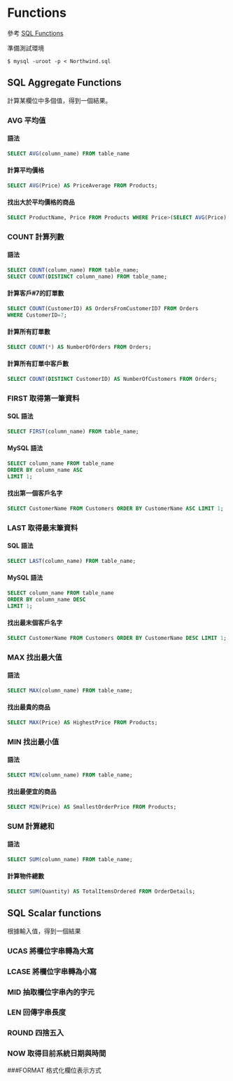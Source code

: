 # Functions

參考 [SQL Functions](http://www.w3schools.com/sql/sql_functions.asp)

準備測試環境
```shell
$ mysql -uroot -p < Northwind.sql
```

## SQL Aggregate Functions
計算某欄位中多個值，得到一個結果。

### AVG 平均值

#### 語法
```sql
SELECT AVG(column_name) FROM table_name
```

#### 計算平均價格
```sql
SELECT AVG(Price) AS PriceAverage FROM Products;
```

#### 找出大於平均價格的商品
```sql
SELECT ProductName, Price FROM Products WHERE Price>(SELECT AVG(Price) FROM Products);
```

### COUNT 計算列數

#### 語法
```sql
SELECT COUNT(column_name) FROM table_name;
SELECT COUNT(DISTINCT column_name) FROM table_name;
```
#### 計算客戶#7的訂單數
```sql
SELECT COUNT(CustomerID) AS OrdersFromCustomerID7 FROM Orders
WHERE CustomerID=7;
```

#### 計算所有訂單數
```sql
SELECT COUNT(*) AS NumberOfOrders FROM Orders;
```

#### 計算所有訂單中客戶數
```sql
SELECT COUNT(DISTINCT CustomerID) AS NumberOfCustomers FROM Orders;
```

### FIRST 取得第一筆資料

#### SQL 語法
```sql
SELECT FIRST(column_name) FROM table_name;
```

#### MySQL 語法
```sql
SELECT column_name FROM table_name
ORDER BY column_name ASC
LIMIT 1;
```

#### 找出第一個客戶名字
```sql
SELECT CustomerName FROM Customers ORDER BY CustomerName ASC LIMIT 1;
```

### LAST 取得最末筆資料

#### SQL 語法
```sql
SELECT LAST(column_name) FROM table_name;
```

#### MySQL 語法
```sql
SELECT column_name FROM table_name
ORDER BY column_name DESC
LIMIT 1;
```

#### 找出最末個客戶名字
```sql
SELECT CustomerName FROM Customers ORDER BY CustomerName DESC LIMIT 1;
```

### MAX 找出最大值

#### 語法
```sql
SELECT MAX(column_name) FROM table_name;
```

#### 找出最貴的商品
```sql
SELECT MAX(Price) AS HighestPrice FROM Products;
```

### MIN 找出最小值

#### 語法
```sql
SELECT MIN(column_name) FROM table_name;
```

#### 找出最便宜的商品
```sql
SELECT MIN(Price) AS SmallestOrderPrice FROM Products;
```

### SUM 計算總和

#### 語法
```sql
SELECT SUM(column_name) FROM table_name;
```

#### 計算物件總數
```sql
SELECT SUM(Quantity) AS TotalItemsOrdered FROM OrderDetails;
```

## SQL Scalar functions
根據輸入值，得到一個結果

### UCAS 將欄位字串轉為大寫
### LCASE 將欄位字串轉為小寫
### MID 抽取欄位字串內的字元
### LEN 回傳字串長度
### ROUND 四捨五入
### NOW 取得目前系統日期與時間
###FORMAT 格式化欄位表示方式
